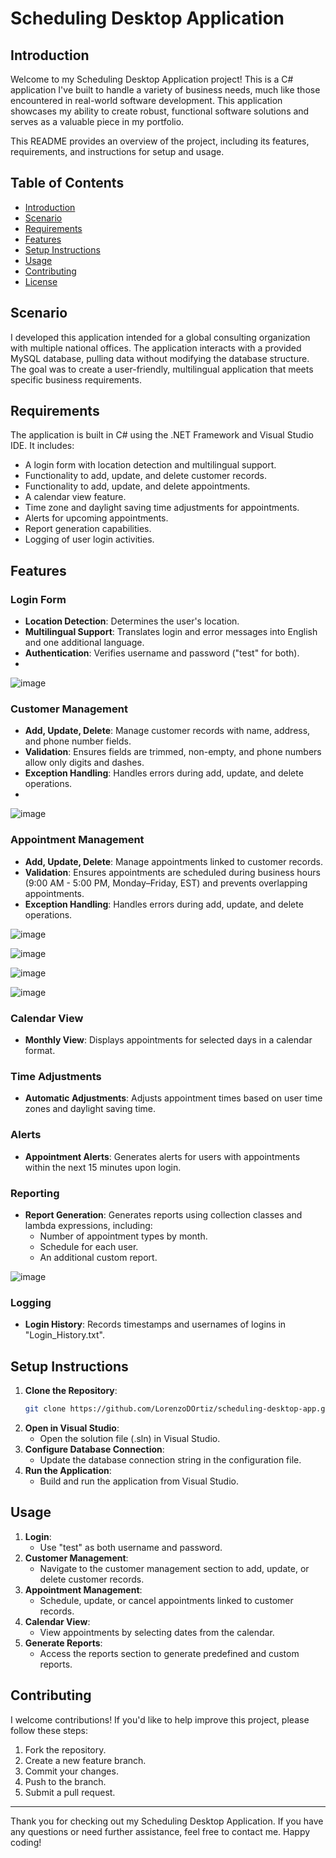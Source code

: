 # Scheduling Desktop Application

## Introduction
Welcome to my Scheduling Desktop Application project! This is a C# application I've built to handle a variety of business needs, much like those encountered in real-world software development. This application showcases my ability to create robust, functional software solutions and serves as a valuable piece in my portfolio.

This README provides an overview of the project, including its features, requirements, and instructions for setup and usage.

## Table of Contents
- [Introduction](#introduction)
- [Scenario](#scenario)
- [Requirements](#requirements)
- [Features](#features)
- [Setup Instructions](#setup-instructions)
- [Usage](#usage)
- [Contributing](#contributing)
- [License](#license)

## Scenario
I developed this application intended for a global consulting organization with multiple national offices. The application interacts with a provided MySQL database, pulling data without modifying the database structure. The goal was to create a user-friendly, multilingual application that meets specific business requirements.

## Requirements
The application is built in C# using the .NET Framework and Visual Studio IDE. It includes:
- A login form with location detection and multilingual support.
- Functionality to add, update, and delete customer records.
- Functionality to add, update, and delete appointments.
- A calendar view feature.
- Time zone and daylight saving time adjustments for appointments.
- Alerts for upcoming appointments.
- Report generation capabilities.
- Logging of user login activities.

## Features
### Login Form
- **Location Detection**: Determines the user's location.
- **Multilingual Support**: Translates login and error messages into English and one additional language.
- **Authentication**: Verifies username and password ("test" for both).
- 
![image](https://github.com/LorenzoDOrtiz/Scheduler/assets/7910477/24d4b137-5f44-4a1c-a705-769983d3b978)

### Customer Management
- **Add, Update, Delete**: Manage customer records with name, address, and phone number fields.
- **Validation**: Ensures fields are trimmed, non-empty, and phone numbers allow only digits and dashes.
- **Exception Handling**: Handles errors during add, update, and delete operations.
- 
![image](https://github.com/LorenzoDOrtiz/Scheduler/assets/7910477/79d6fcb7-6803-4a2f-b65e-e5686ed4e4ef)

### Appointment Management
- **Add, Update, Delete**: Manage appointments linked to customer records.
- **Validation**: Ensures appointments are scheduled during business hours (9:00 AM - 5:00 PM, Monday–Friday, EST) and prevents overlapping appointments.
- **Exception Handling**: Handles errors during add, update, and delete operations.
  
![image](https://github.com/LorenzoDOrtiz/Scheduler/assets/7910477/adb4a2c7-aed5-4ef2-a525-005a50c4ba08)

![image](https://github.com/LorenzoDOrtiz/Scheduler/assets/7910477/157e36c5-c6cd-46d8-92b4-1afec09b882a)

![image](https://github.com/LorenzoDOrtiz/Scheduler/assets/7910477/541fc858-2918-4806-8f10-d56ea0dcfb35)

![image](https://github.com/LorenzoDOrtiz/Scheduler/assets/7910477/7c5c6c4b-aa96-4cd3-bfee-6fc733ee9c3c)



### Calendar View
- **Monthly View**: Displays appointments for selected days in a calendar format.

### Time Adjustments
- **Automatic Adjustments**: Adjusts appointment times based on user time zones and daylight saving time.

### Alerts
- **Appointment Alerts**: Generates alerts for users with appointments within the next 15 minutes upon login.

### Reporting
- **Report Generation**: Generates reports using collection classes and lambda expressions, including:
  - Number of appointment types by month.
  - Schedule for each user.
  - An additional custom report.
    
![image](https://github.com/LorenzoDOrtiz/Scheduler/assets/7910477/26d7178c-27e7-4b2d-9516-1850ad30ed2a)

### Logging
- **Login History**: Records timestamps and usernames of logins in "Login_History.txt".

## Setup Instructions
1. **Clone the Repository**: 
    ```bash
    git clone https://github.com/LorenzoDOrtiz/scheduling-desktop-app.git
    ```
2. **Open in Visual Studio**: 
    - Open the solution file (.sln) in Visual Studio.
3. **Configure Database Connection**: 
    - Update the database connection string in the configuration file.
4. **Run the Application**: 
    - Build and run the application from Visual Studio.

## Usage
1. **Login**: 
    - Use "test" as both username and password.
2. **Customer Management**: 
    - Navigate to the customer management section to add, update, or delete customer records.
3. **Appointment Management**: 
    - Schedule, update, or cancel appointments linked to customer records.
4. **Calendar View**: 
    - View appointments by selecting dates from the calendar.
5. **Generate Reports**: 
    - Access the reports section to generate predefined and custom reports.

## Contributing
I welcome contributions! If you'd like to help improve this project, please follow these steps:
1. Fork the repository.
2. Create a new feature branch.
3. Commit your changes.
4. Push to the branch.
5. Submit a pull request.

---

Thank you for checking out my Scheduling Desktop Application. If you have any questions or need further assistance, feel free to contact me. Happy coding!
